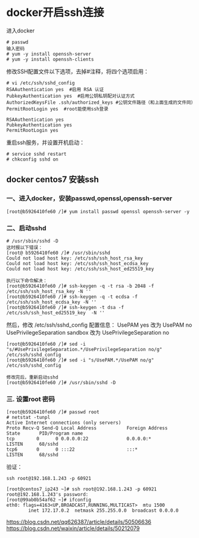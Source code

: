 # docker开启ssh连接

进入docker
```
# passwd
输入密码
# yum -y install openssh-server
# yum -y install openssh-clients
```
修改SSH配置文件以下选项，去掉#注释，将四个选项启用：
```
# vi /etc/ssh/sshd_config 
RSAAuthentication yes  #启用 RSA 认证 
PubkeyAuthentication yes  #启用公钥私钥配对认证方式 
AuthorizedKeysFile .ssh/authorized_keys #公钥文件路径（和上面生成的文件同） 
PermitRootLogin yes  #root能使用ssh登录

RSAAuthentication yes
PubkeyAuthentication yes
PermitRootLogin yes
```
重启ssh服务，并设置开机启动：

```
# service sshd restart
# chkconfig sshd on
```
## docker centos7 安装ssh
### 一、进入docker，安装passwd,openssl,openssh-server
```
[root@b5926410fe60 /]# yum install passwd openssl openssh-server -y
```
### 二、启动sshd
```
# /usr/sbin/sshd -D
这时报以下错误：
[root@ b5926410fe60 /]# /usr/sbin/sshd
Could not load host key: /etc/ssh/ssh_host_rsa_key
Could not load host key: /etc/ssh/ssh_host_ecdsa_key
Could not load host key: /etc/ssh/ssh_host_ed25519_key 

执行以下命令解决：
[root@b5926410fe60 /]# ssh-keygen -q -t rsa -b 2048 -f /etc/ssh/ssh_host_rsa_key -N ''    
[root@b5926410fe60 /]# ssh-keygen -q -t ecdsa -f /etc/ssh/ssh_host_ecdsa_key -N ''
[root@b5926410fe60 /]# ssh-keygen -t dsa -f /etc/ssh/ssh_host_ed25519_key  -N '' 

```
然后，修改 /etc/ssh/sshd_config 配置信息：
UsePAM yes 改为 UsePAM no
UsePrivilegeSeparation sandbox 改为 UsePrivilegeSeparation no
```
[root@b5926410fe60 /]# sed -i "s/#UsePrivilegeSeparation.*/UsePrivilegeSeparation no/g" /etc/ssh/sshd_config
[root@b5926410fe60 /]# sed -i "s/UsePAM.*/UsePAM no/g" /etc/ssh/sshd_config

修改完后，重新启动sshd
[root@b5926410fe60 /]# /usr/sbin/sshd -D
```
### 三. 设置root 密码
```
[root@b5926410fe60 /]# passwd root
# netstat -tunpl
Active Internet connections (only servers)
Proto Recv-Q Send-Q Local Address           Foreign Address         State       PID/Program name    
tcp        0      0 0.0.0.0:22              0.0.0.0:*               LISTEN      68/sshd             
tcp6       0      0 :::22                   :::*                    LISTEN      68/sshd  

```

验证：

```
ssh root@192.168.1.243 -p 60921

[root@centos7_ip243 ~]# ssh root@192.168.1.243 -p 60921
root@192.168.1.243's password: 
[root@99ab0b54af62 ~]# ifconfig
eth0: flags=4163<UP,BROADCAST,RUNNING,MULTICAST>  mtu 1500
        inet 172.17.0.2  netmask 255.255.0.0  broadcast 0.0.0.0
```

https://blog.csdn.net/qq626387/article/details/50506636
https://blog.csdn.net/waixin/article/details/50212079
